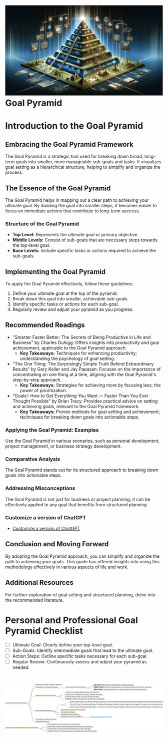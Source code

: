 
<h1><img src="goal_pyramid1.png">Goal Pyramid</h1>

# Introduction to the Goal Pyramid

## Embracing the Goal Pyramid Framework
The Goal Pyramid is a strategic tool used for breaking down broad, long-term goals into smaller, more manageable sub-goals and tasks. It visualizes goal setting as a hierarchical structure, helping to simplify and organize the process.

## The Essence of the Goal Pyramid
The Goal Pyramid helps in mapping out a clear path to achieving your ultimate goal. By dividing the goal into smaller steps, it becomes easier to focus on immediate actions that contribute to long-term success.

### Structure of the Goal Pyramid
- **Top Level:** Represents the ultimate goal or primary objective.
- **Middle Levels:** Consist of sub-goals that are necessary steps towards the top-level goal.
- **Base Levels:** Include specific tasks or actions required to achieve the sub-goals.

## Implementing the Goal Pyramid
To apply the Goal Pyramid effectively, follow these guidelines:
1. Define your ultimate goal at the top of the pyramid.
2. Break down this goal into smaller, achievable sub-goals.
3. Identify specific tasks or actions for each sub-goal.
4. Regularly review and adjust your pyramid as you progress.

## Recommended Readings
- "Smarter Faster Better: The Secrets of Being Productive in Life and Business" by Charles Duhigg: Offers insights into productivity and goal achievement, applicable to the Goal Pyramid approach.
    - **Key Takeaways:** Techniques for enhancing productivity; understanding the psychology of goal setting.
- "The One Thing: The Surprisingly Simple Truth Behind Extraordinary Results" by Gary Keller and Jay Papasan: Focuses on the importance of concentrating on one thing at a time, aligning with the Goal Pyramid's step-by-step approach.
    - **Key Takeaways:** Strategies for achieving more by focusing less; the power of prioritization.
- "Goals!: How to Get Everything You Want — Faster Than You Ever Thought Possible" by Brian Tracy: Provides practical advice on setting and achieving goals, relevant to the Goal Pyramid framework.
    - **Key Takeaways:** Proven methods for goal setting and achievement; techniques for breaking down goals into actionable steps.

### Applying the Goal Pyramid: Examples
Use the Goal Pyramid in various scenarios, such as personal development, project management, or business strategy development.

### Comparative Analysis
The Goal Pyramid stands out for its structured approach to breaking down goals into actionable steps.

### Addressing Misconceptions
The Goal Pyramid is not just for business or project planning; it can be effectively applied to any goal that benefits from structured planning.

### Customize a version of ChatGPT 
- [Customize a version of ChatGPT](https://chat.openai.com/g/g-3JEKe3tVr-goal-setting-guru)

## Conclusion and Moving Forward
By adopting the Goal Pyramid approach, you can simplify and organize the path to achieving your goals. This guide has offered insights into using this methodology effectively in various aspects of life and work.

## Additional Resources
For further exploration of goal setting and structured planning, delve into the recommended literature.

# Personal and Professional Goal Pyramid Checklist
- [ ] Ultimate Goal: Clearly define your top-level goal.
- [ ] Sub-Goals: Identify intermediate goals that lead to the ultimate goal.
- [ ] Action Steps: Outline specific tasks necessary for each sub-goal.
- [ ] Regular Review: Continuously assess and adjust your pyramid as needed.

<h1><img src="goal_pyramid_mindmap.png"></h1>
